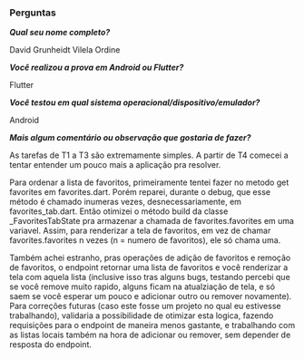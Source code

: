 ### Perguntas

***Qual seu nome completo?***

David Grunheidt Vilela Ordine   

***Você realizou a prova em Android ou Flutter?***

Flutter

***Você testou em qual sistema operacional/dispositivo/emulador?***

Android

***Mais algum comentário ou observação que gostaria de fazer?***

As tarefas de T1 a T3 são extremamente simples. A partir de T4 comecei a tentar entender um pouco mais a aplicação pra resolver.

Para ordenar a lista de favoritos, primeiramente tentei fazer no metodo get favorites em favorites.dart. Porém reparei, durante o debug, que esse método é chamado inumeras vezes, desnecessariamente, em favorites_tab.dart. Então otimizei o método build da classe _FavoritesTabState pra armazenar a chamada de favorites.favorites em uma variavel. Assim, para renderizar a tela de favoritos, em vez de chamar favorites.favorites n vezes (n = numero de favoritos), ele só chama uma.

Também achei estranho, pras operações de adição de favoritos e remoção de favoritos, o endpoint retornar uma lista de favoritos e você renderizar a tela com aquela lista (inclusive isso tras alguns bugs, testando percebi que se você remove muito rapido, alguns ficam na atualziação de tela, e só saem se você esperar um pouco e adicionar outro ou remover novamente). Para correções futuras (caso este fosse um projeto no qual eu estivesse trabalhando), validaria a possibilidade de otimizar esta logica, fazendo requisições para o endpoint de maneira menos gastante, e trabalhando com as listas locais também na hora de adicionar ou remover, sem depender de resposta do endpoint.
